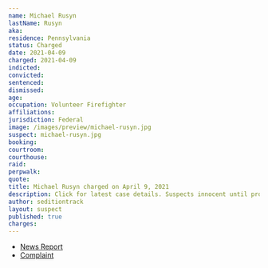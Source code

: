 ```yaml
---
name: Michael Rusyn
lastName: Rusyn
aka:
residence: Pennsylvania
status: Charged
date: 2021-04-09
charged: 2021-04-09
indicted:
convicted: 
sentenced: 
dismissed: 
age:
occupation: Volunteer Firefighter
affiliations:
jurisdiction: Federal
image: /images/preview/michael-rusyn.jpg
suspect: michael-rusyn.jpg
booking:
courtroom:
courthouse:
raid:
perpwalk:
quote:
title: Michael Rusyn charged on April 9, 2021
description: Click for latest case details. Suspects innocent until proven guilty.
author: seditiontrack
layout: suspect
published: true
charges:
---
```

- [News Report](https://www.wnep.com/article/news/local/lackawanna-county/olyphant-man-charged-for-role-in-capitol-riot/523-ca785ac4-a026-400e-9517-7efebb9c0d6a)
- [Complaint](https://www.justice.gov/usao-dc/case-multi-defendant/file/1385906/download)
